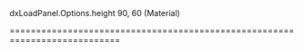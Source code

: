 <!--id-->dxLoadPanel.Options.height<!--/id-->
<!--merge--><!--/merge-->
<!--default-->90, 60 (Material)<!--/default-->
===========================================================================
